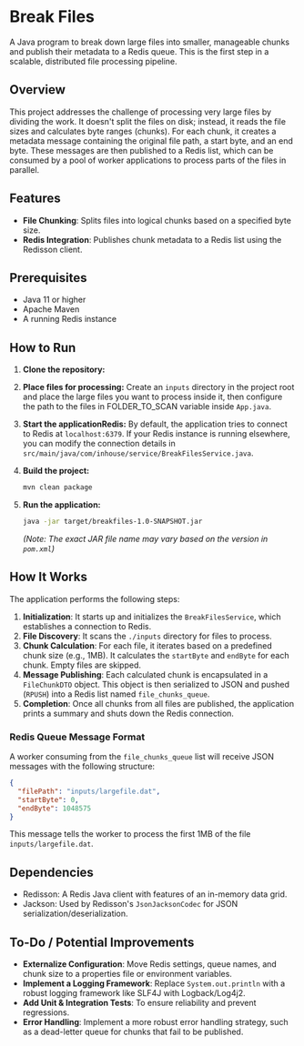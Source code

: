 # Break Files

A Java program to break down large files into smaller, manageable chunks and publish their metadata to a Redis queue. This is the first step in a scalable, distributed file processing pipeline.

## Overview

This project addresses the challenge of processing very large files by dividing the work. It doesn't split the files on disk; instead, it reads the file sizes and calculates byte ranges (chunks). For each chunk, it creates a metadata message containing the original file path, a start byte, and an end byte. These messages are then published to a Redis list, which can be consumed by a pool of worker applications to process parts of the files in parallel.

## Features

-   **File Chunking**: Splits files into logical chunks based on a specified byte size.
-   **Redis Integration**: Publishes chunk metadata to a Redis list using the Redisson client.

## Prerequisites

-   Java 11 or higher
-   Apache Maven
-   A running Redis instance

## How to Run

1.  **Clone the repository:**
    
2.  **Place files for processing:**
    Create an `inputs` directory in the project root and place the large files you want to process inside it, then configure the path to the files in FOLDER_TO_SCAN variable inside `App.java`.

3.  **Start the applicationRedis:**
    By default, the application tries to connect to Redis at `localhost:6379`. If your Redis instance is running elsewhere, you can modify the connection details in `src/main/java/com/inhouse/service/BreakFilesService.java`.
    
4.  **Build the project:**
    ```sh
    mvn clean package
    ```

5.  **Run the application:**
    ```sh
    java -jar target/breakfiles-1.0-SNAPSHOT.jar
    ```
    *(Note: The exact JAR file name may vary based on the version in `pom.xml`)*

## How It Works

The application performs the following steps:

1.  **Initialization**: It starts up and initializes the `BreakFilesService`, which establishes a connection to Redis.
2.  **File Discovery**: It scans the `./inputs` directory for files to process.
3.  **Chunk Calculation**: For each file, it iterates based on a predefined chunk size (e.g., 1MB). It calculates the `startByte` and `endByte` for each chunk. Empty files are skipped.
4.  **Message Publishing**: Each calculated chunk is encapsulated in a `FileChunkDTO` object. This object is then serialized to JSON and pushed (`RPUSH`) into a Redis list named `file_chunks_queue`.
5.  **Completion**: Once all chunks from all files are published, the application prints a summary and shuts down the Redis connection.

### Redis Queue Message Format

A worker consuming from the `file_chunks_queue` list will receive JSON messages with the following structure:

```json
{
  "filePath": "inputs/largefile.dat",
  "startByte": 0,
  "endByte": 1048575
}
```

This message tells the worker to process the first 1MB of the file `inputs/largefile.dat`.

## Dependencies

-   Redisson: A Redis Java client with features of an in-memory data grid.
-   Jackson: Used by Redisson's `JsonJacksonCodec` for JSON serialization/deserialization.

## To-Do / Potential Improvements

-   **Externalize Configuration**: Move Redis settings, queue names, and chunk size to a properties file or environment variables.
-   **Implement a Logging Framework**: Replace `System.out.println` with a robust logging framework like SLF4J with Logback/Log4j2.
-   **Add Unit & Integration Tests**: To ensure reliability and prevent regressions.
-   **Error Handling**: Implement a more robust error handling strategy, such as a dead-letter queue for chunks that fail to be published.
